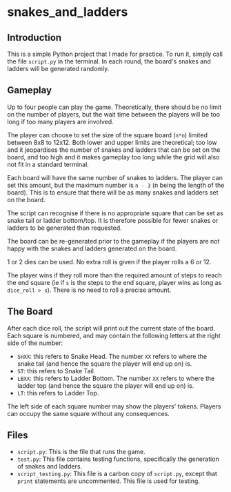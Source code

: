 # snakes_and_ladders

## Introduction
This is a simple Python project that I made for practice. To run it, simply call the file `script.py` in the terminal. In each round, the board's snakes and ladders will be generated randomly.

## Gameplay
Up to four people can play the game. Theoretically, there should be no limit on the number of players, but the wait time between the players will be too long if too many players are involved. 

The player can choose to set the size of the square board (`n*n`) limited between 8x8 to 12x12. Both lower and upper limits are theoretical; too low and it jeopardises the number of snakes and ladders that can be set on the board, and too high and it makes gameplay too long while the grid will also not fit in a standard terminal.

Each board will have the same number of snakes to ladders. The player can set this amount, but the maximum number is `n - 3` (n being the length of the board). This is to ensure that there will be as many snakes and ladders set on the board. 

The script can recognise if there is no appropriate square that can be set as snake tail or ladder bottom/top. It is therefore possible for fewer snakes or ladders to be generated than requested.

The board can be re-generated prior to the gameplay if the players are not happy with the snakes and ladders generated on the board. 

1 or 2 dies can be used. No extra roll is given if the player rolls a 6 or 12.

The player wins if they roll more than the required amount of steps to reach the end square (ie if `s` is the steps to the end square, player wins as long as `dice_roll > s`). There is no need to roll a precise amount. 

## The Board
After each dice roll, the script will print out the current state of the board. Each square is numbered, and may contain the following letters at the right side of the number: 

* `SHXX`: this refers to Snake Head. The number `XX` refers to where the snake tail (and hence the square the player will end up on) is.
* `ST`: this refers to Snake Tail.
* `LBXX`: this refers to Ladder Bottom. The number `XX` refers to where the ladder top (and hence the square the player will end up on) is.
* `LT`: this refers to Ladder Top.

The left side of each square number may show the players' tokens. Players can occupy the same square without any consequences. 

## Files
* `script.py`: This is the file that runs the game.
* `test.py`: This file contains testing functions, specifically the generation of snakes and ladders. 
* `script_testing.py`: This file is a carbon copy of `script.py`, except that `print` statements are uncommented. This file is used for testing. 
